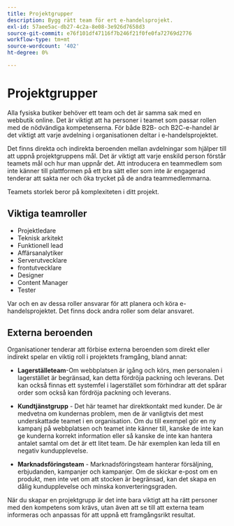 ```yaml
---
title: Projektgrupper
description: Bygg rätt team för ert e-handelsprojekt.
exl-id: 57aee5ac-db27-4c2a-8e08-3e926d7658d3
source-git-commit: e76f101df47116f7b246f21f0fe0fa72769d2776
workflow-type: tm+mt
source-wordcount: '402'
ht-degree: 0%

---
```


# Projektgrupper

Alla fysiska butiker behöver ett team och det är samma sak med en webbutik online. Det är viktigt att ha personer i teamet som passar rollen med de nödvändiga kompetenserna. För både B2B- och B2C-e-handel är det viktigt att varje avdelning i organisationen deltar i e-handelsprojektet.

Det finns direkta och indirekta beroenden mellan avdelningar som hjälper till att uppnå projektgruppens mål. Det är viktigt att varje enskild person förstår teamets mål och hur man uppnår det. Att introducera en teammedlem som inte känner till plattformen på ett bra sätt eller som inte är engagerad tenderar att sakta ner och öka trycket på de andra teammedlemmarna.

Teamets storlek beror på komplexiteten i ditt projekt.

## Viktiga teamroller

- Projektledare
- Teknisk arkitekt
- Funktionell lead
- Affärsanalytiker
- Serverutvecklare
- frontutvecklare
- Designer
- Content Manager
- Tester

Var och en av dessa roller ansvarar för att planera och köra e-handelsprojektet. Det finns dock andra roller som delar ansvaret.

## Externa beroenden

Organisationer tenderar att förbise externa beroenden som direkt eller indirekt spelar en viktig roll i projektets framgång, bland annat:

- **Lagerställeteam**-Om webbplatsen är igång och körs, men personalen i lagerstället är begränsad, kan detta fördröja packning och leverans. Det kan också finnas ett systemfel i lagerstället som förhindrar att det spårar order som också kan fördröja packning och leverans.

- **Kundtjänstgrupp** - Det här teamet har direktkontakt med kunder. De är medvetna om kundernas problem, men de är vanligtvis det mest underskattade teamet i en organisation. Om du till exempel gör en ny kampanj på webbplatsen och teamet inte känner till, kanske de inte kan ge kunderna korrekt information eller så kanske de inte kan hantera antalet samtal om det är ett litet team. De här exemplen kan leda till en negativ kundupplevelse.

- **Marknadsföringsteam** - Marknadsföringsteam hanterar försäljning, erbjudanden, kampanjer och kampanjer. Om de skickar e-post om en produkt, men inte vet om att stocken är begränsad, kan det skapa en dålig kundupplevelse och minska konverteringsgraden.

När du skapar en projektgrupp är det inte bara viktigt att ha rätt personer med den kompetens som krävs, utan även att se till att externa team informeras och anpassas för att uppnå ett framgångsrikt resultat.
